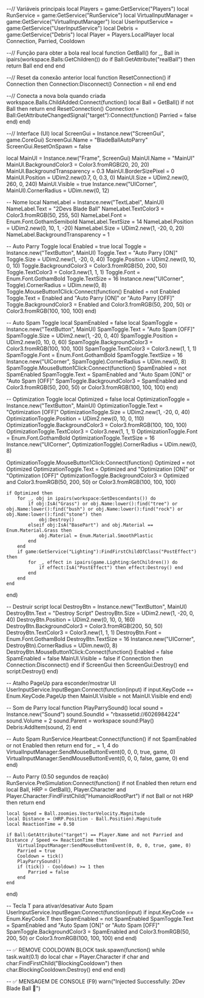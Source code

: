 --// Variáveis principais
local Players = game:GetService("Players")
local RunService = game:GetService("RunService")
local VirtualInputManager = game:GetService("VirtualInputManager")
local UserInputService = game:GetService("UserInputService")
local Debris = game:GetService("Debris")
local Player = Players.LocalPlayer
local Connection, Parried, Cooldown

--// Função para obter a bola real
local function GetBall()
    for _, Ball in ipairs(workspace.Balls:GetChildren()) do
        if Ball:GetAttribute("realBall") then
            return Ball
        end
    end
end

--// Reset da conexão anterior
local function ResetConnection()
    if Connection then
        Connection:Disconnect()
        Connection = nil
    end
end

--// Conecta a nova bola quando criada
workspace.Balls.ChildAdded:Connect(function()
    local Ball = GetBall()
    if not Ball then return end
    ResetConnection()
    Connection = Ball:GetAttributeChangedSignal("target"):Connect(function()
        Parried = false
    end)
end)

--// Interface (UI)
local ScreenGui = Instance.new("ScreenGui", game.CoreGui)
ScreenGui.Name = "BladeBallAutoParry"
ScreenGui.ResetOnSpawn = false

local MainUI = Instance.new("Frame", ScreenGui)
MainUI.Name = "MainUI"
MainUI.BackgroundColor3 = Color3.fromRGB(20, 20, 20)
MainUI.BackgroundTransparency = 0.3
MainUI.BorderSizePixel = 0
MainUI.Position = UDim2.new(0.7, 0, 0.3, 0)
MainUI.Size = UDim2.new(0, 260, 0, 240)
MainUI.Visible = true
Instance.new("UICorner", MainUI).CornerRadius = UDim.new(0, 12)

-- Nome
local NameLabel = Instance.new("TextLabel", MainUI)
NameLabel.Text = "2Devs Blade Ball"
NameLabel.TextColor3 = Color3.fromRGB(50, 255, 50)
NameLabel.Font = Enum.Font.GothamSemibold
NameLabel.TextSize = 14
NameLabel.Position = UDim2.new(0, 10, 1, -20)
NameLabel.Size = UDim2.new(1, -20, 0, 20)
NameLabel.BackgroundTransparency = 1

-- Auto Parry Toggle
local Enabled = true
local Toggle = Instance.new("TextButton", MainUI)
Toggle.Text = "Auto Parry [ON]"
Toggle.Size = UDim2.new(1, -20, 0, 40)
Toggle.Position = UDim2.new(0, 10, 0, 10)
Toggle.BackgroundColor3 = Color3.fromRGB(50, 200, 50)
Toggle.TextColor3 = Color3.new(1, 1, 1)
Toggle.Font = Enum.Font.GothamBold
Toggle.TextSize = 16
Instance.new("UICorner", Toggle).CornerRadius = UDim.new(0, 8)
Toggle.MouseButton1Click:Connect(function()
    Enabled = not Enabled
    Toggle.Text = Enabled and "Auto Parry [ON]" or "Auto Parry [OFF]"
    Toggle.BackgroundColor3 = Enabled and Color3.fromRGB(50, 200, 50) or Color3.fromRGB(100, 100, 100)
end)

-- Auto Spam Toggle
local SpamEnabled = false
local SpamToggle = Instance.new("TextButton", MainUI)
SpamToggle.Text = "Auto Spam [OFF]"
SpamToggle.Size = UDim2.new(1, -20, 0, 40)
SpamToggle.Position = UDim2.new(0, 10, 0, 60)
SpamToggle.BackgroundColor3 = Color3.fromRGB(100, 100, 100)
SpamToggle.TextColor3 = Color3.new(1, 1, 1)
SpamToggle.Font = Enum.Font.GothamBold
SpamToggle.TextSize = 16
Instance.new("UICorner", SpamToggle).CornerRadius = UDim.new(0, 8)
SpamToggle.MouseButton1Click:Connect(function()
    SpamEnabled = not SpamEnabled
    SpamToggle.Text = SpamEnabled and "Auto Spam [ON]" or "Auto Spam [OFF]"
    SpamToggle.BackgroundColor3 = SpamEnabled and Color3.fromRGB(50, 200, 50) or Color3.fromRGB(100, 100, 100)
end)

-- Optimization Toggle
local Optimized = false
local OptimizationToggle = Instance.new("TextButton", MainUI)
OptimizationToggle.Text = "Optimization [OFF]"
OptimizationToggle.Size = UDim2.new(1, -20, 0, 40)
OptimizationToggle.Position = UDim2.new(0, 10, 0, 110)
OptimizationToggle.BackgroundColor3 = Color3.fromRGB(100, 100, 100)
OptimizationToggle.TextColor3 = Color3.new(1, 1, 1)
OptimizationToggle.Font = Enum.Font.GothamBold
OptimizationToggle.TextSize = 16
Instance.new("UICorner", OptimizationToggle).CornerRadius = UDim.new(0, 8)

OptimizationToggle.MouseButton1Click:Connect(function()
    Optimized = not Optimized
    OptimizationToggle.Text = Optimized and "Optimization [ON]" or "Optimization [OFF]"
    OptimizationToggle.BackgroundColor3 = Optimized and Color3.fromRGB(50, 200, 50) or Color3.fromRGB(100, 100, 100)
    
    if Optimized then
        for _, obj in ipairs(workspace:GetDescendants()) do
            if obj:IsA("Grass") or obj.Name:lower():find("tree") or obj.Name:lower():find("bush") or obj.Name:lower():find("rock") or obj.Name:lower():find("stone") then
                obj:Destroy()
            elseif obj:IsA("BasePart") and obj.Material == Enum.Material.Grass then
                obj.Material = Enum.Material.SmoothPlastic
            end
        end
        if game:GetService("Lighting"):FindFirstChildOfClass("PostEffect") then
            for _, effect in ipairs(game.Lighting:GetChildren()) do
                if effect:IsA("PostEffect") then effect:Destroy() end
            end
        end
    end
end)

-- Destruir script
local DestroyBtn = Instance.new("TextButton", MainUI)
DestroyBtn.Text = "Destroy Script"
DestroyBtn.Size = UDim2.new(1, -20, 0, 40)
DestroyBtn.Position = UDim2.new(0, 10, 0, 160)
DestroyBtn.BackgroundColor3 = Color3.fromRGB(200, 50, 50)
DestroyBtn.TextColor3 = Color3.new(1, 1, 1)
DestroyBtn.Font = Enum.Font.GothamBold
DestroyBtn.TextSize = 16
Instance.new("UICorner", DestroyBtn).CornerRadius = UDim.new(0, 8)
DestroyBtn.MouseButton1Click:Connect(function()
    Enabled = false
    SpamEnabled = false
    MainUI.Visible = false
    if Connection then Connection:Disconnect() end
    if ScreenGui then ScreenGui:Destroy() end
    script:Destroy()
end)

-- Atalho PageUp para esconder/mostrar UI
UserInputService.InputBegan:Connect(function(input)
    if input.KeyCode == Enum.KeyCode.PageUp then
        MainUI.Visible = not MainUI.Visible
    end
end)

-- Som de Parry
local function PlayParrySound()
    local sound = Instance.new("Sound")
    sound.SoundId = "rbxassetid://6026984224"
    sound.Volume = 2
    sound.Parent = workspace
    sound:Play()
    Debris:AddItem(sound, 2)
end

-- Auto Spam
RunService.Heartbeat:Connect(function()
    if not SpamEnabled or not Enabled then return end
    for _ = 1, 4 do
        VirtualInputManager:SendMouseButtonEvent(0, 0, 0, true, game, 0)
        VirtualInputManager:SendMouseButtonEvent(0, 0, 0, false, game, 0)
    end
end)

-- Auto Parry (0.50 segundos de reação)
RunService.PreSimulation:Connect(function()
    if not Enabled then return end
    local Ball, HRP = GetBall(), Player.Character and Player.Character:FindFirstChild("HumanoidRootPart")
    if not Ball or not HRP then return end

    local Speed = Ball.zoomies.VectorVelocity.Magnitude
    local Distance = (HRP.Position - Ball.Position).Magnitude
    local ReactionTime = 0.50

    if Ball:GetAttribute("target") == Player.Name and not Parried and Distance / Speed <= ReactionTime then
        VirtualInputManager:SendMouseButtonEvent(0, 0, 0, true, game, 0)
        Parried = true
        Cooldown = tick()
        PlayParrySound()
        if (tick() - Cooldown) >= 1 then
            Parried = false
        end
    end
end)

-- Tecla T para ativar/desativar Auto Spam
UserInputService.InputBegan:Connect(function(input)
    if input.KeyCode == Enum.KeyCode.T then
        SpamEnabled = not SpamEnabled
        SpamToggle.Text = SpamEnabled and "Auto Spam [ON]" or "Auto Spam [OFF]"
        SpamToggle.BackgroundColor3 = SpamEnabled and Color3.fromRGB(50, 200, 50) or Color3.fromRGB(100, 100, 100)
    end
end)

-- ✅ REMOVE COOLDOWN BLOCK
task.spawn(function()
    while task.wait(0.1) do
        local char = Player.Character
        if char and char:FindFirstChild("BlockingCooldown") then
            char.BlockingCooldown:Destroy()
        end
    end
end)

-- ✅ MENSAGEM DE CONSOLE (F9)
warn("Injected Successfully: 2Dev Blade Ball 👻")
